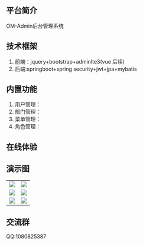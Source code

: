 ## 平台简介

OM-Admin后台管理系统

## 技术框架
1. 前端：jquery+bootstrap+adminlte3(vue 后续)
2. 后端:springboot+spring security+jwt+jpa+mybatis

## 内置功能

1.  用户管理：
2.  部门管理：
4.  菜单管理：
5.  角色管理：


## 在线体验



## 演示图

<table>
    <tr>
        <td><img src="https://gitee.com/onemy/om-admin/raw/master/doc/pic/homepage.png"/></td>
        <td><img src="https://gitee.com/onemy/om-admin/raw/master/doc/pic/user.png"/></td>
    </tr>
    <tr>
        <td><img src="https://gitee.com/onemy/om-admin/raw/master/doc/pic/auth.png"/></td>
        <td><img src="https://gitee.com/onemy/om-admin/raw/master/doc/pic/role.png"/></td>
    </tr>
    <tr>
        <td><img src="https://gitee.com/onemy/om-admin/raw/master/doc/pic/menu.png"/></td>
        <td><img src="https://gitee.com/onemy/om-admin/raw/master/doc/pic/group.png"/></td>
    </tr>    
</table>


## 交流群

QQ:1080825387